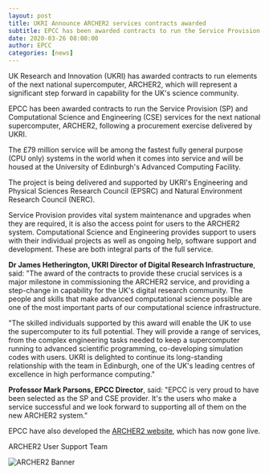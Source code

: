 ```yaml
---
layout: post
title: UKRI Announce ARCHER2 services contracts awarded
subtitle: EPCC has been awarded contracts to run the Service Provision (SP) and Computational Science and Engineering (CSE) services for the next national supercomputer, ARCHER2
date: 2020-03-26 08:00:00
author: EPCC
categories: [news]
---
```


UK Research and Innovation (UKRI) has awarded contracts to run elements of the next national supercomputer, ARCHER2, which will represent a significant step forward in capability for the UK's science community.

EPCC has been awarded contracts to run the Service Provision (SP) and Computational Science and Engineering (CSE) services for the next national supercomputer, ARCHER2, following a procurement exercise delivered by UKRI.

The £79 million service will be among the fastest fully general purpose (CPU only) systems in the world when it comes into service and will be housed at the University of Edinburgh's Advanced Computing Facility.

The project is being delivered and supported by UKRI's Engineering and Physical Sciences Research Council (EPSRC) and Natural Environment Research Council (NERC).

Service Provision provides vital system maintenance and upgrades when they are required, it is also the access point for users to the ARCHER2 system. Computational Science and Engineering provides support to users with their individual projects as well as ongoing help, software support and development. These are both integral parts of the full service.

**Dr James Hetherington, UKRI Director of Digital Research Infrastructure**, said: "The award of the contracts to provide these crucial services is a major milestone in commissioning the ARCHER2 service, and providing a step-change in capability for the UK's digital research community. The people and skills that make advanced computational science possible are one of the most important parts of our computational science infrastructure.

"The skilled individuals supported by this award will enable the UK to use the supercomputer to its full potential. They will provide a range of services, from the complex engineering tasks needed to keep a supercomputer running to advanced scientific programming, co-developing simulation codes with users. UKRI is delighted to continue its long-standing relationship with the team in Edinburgh, one of the UK's leading centres of excellence in high performance computing."

**Professor Mark Parsons, EPCC Director**, said: "EPCC is very proud to have been selected as the SP and CSE provider. It's the users who make a service successful and we look forward to supporting all of them on the new ARCHER2 system."

EPCC have also developed the [ARCHER2 website](www.archer2.ac.uk), which has now gone live.

ARCHER2 User Support Team

<img src="{{ site.baseurl }}/img/news/2020-03-13_archer2_banner.png" alt="ARCHER2 Banner"/>
